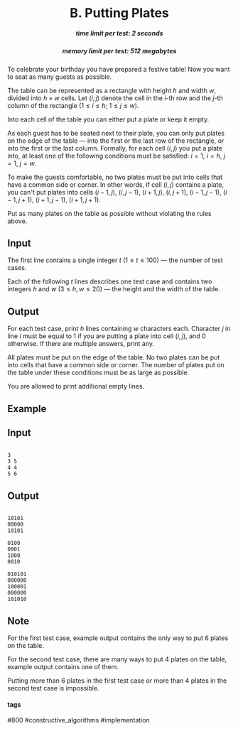 <h1 style='text-align: center;'> B. Putting Plates</h1>

<h5 style='text-align: center;'>time limit per test: 2 seconds</h5>
<h5 style='text-align: center;'>memory limit per test: 512 megabytes</h5>

To celebrate your birthday you have prepared a festive table! Now you want to seat as many guests as possible.

The table can be represented as a rectangle with height $h$ and width $w$, divided into $h \times w$ cells. Let $(i, j)$ denote the cell in the $i$-th row and the $j$-th column of the rectangle ($1 \le i \le h$; $1 \le j \le w$).

Into each cell of the table you can either put a plate or keep it empty.

As each guest has to be seated next to their plate, you can only put plates on the edge of the table — into the first or the last row of the rectangle, or into the first or the last column. Formally, for each cell $(i, j)$ you put a plate into, at least one of the following conditions must be satisfied: $i = 1$, $i = h$, $j = 1$, $j = w$.

To make the guests comfortable, no two plates must be put into cells that have a common side or corner. In other words, if cell $(i, j)$ contains a plate, you can't put plates into cells $(i - 1, j)$, $(i, j - 1)$, $(i + 1, j)$, $(i, j + 1)$, $(i - 1, j - 1)$, $(i - 1, j + 1)$, $(i + 1, j - 1)$, $(i + 1, j + 1)$.

Put as many plates on the table as possible without violating the rules above.

## Input

The first line contains a single integer $t$ ($1 \le t \le 100$) — the number of test cases.

Each of the following $t$ lines describes one test case and contains two integers $h$ and $w$ ($3 \le h, w \le 20$) — the height and the width of the table.

## Output

For each test case, print $h$ lines containing $w$ characters each. Character $j$ in line $i$ must be equal to $1$ if you are putting a plate into cell $(i, j)$, and $0$ otherwise. If there are multiple answers, print any.

All plates must be put on the edge of the table. No two plates can be put into cells that have a common side or corner. The number of plates put on the table under these conditions must be as large as possible.

You are allowed to print additional empty lines.

## Example

## Input


```

3
3 5
4 4
5 6

```
## Output


```

10101
00000
10101

0100
0001
1000
0010

010101
000000
100001
000000
101010

```
## Note

For the first test case, example output contains the only way to put $6$ plates on the table.

For the second test case, there are many ways to put $4$ plates on the table, example output contains one of them.

Putting more than $6$ plates in the first test case or more than $4$ plates in the second test case is impossible.



#### tags 

#800 #constructive_algorithms #implementation 
